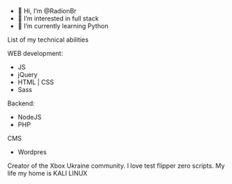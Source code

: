 - 👋 Hi, I’m @RadionBr
- 👀 I’m interested in full stack
- 🌱 I’m currently learning Python

List of my technical abilities

WEB development:
- JS
- jQuery
- HTML | CSS
- Sass

Backend:
- NodeJS
- PHP

CMS
- Wordpres

Creator of the Xbox Ukraine community. I love test flipper zero scripts. My life my home is KALI LINUX


<!---
RadionBr/RadionBr is a ✨ special ✨ repos21itory because its `README.md` (this file) appears on your GitHub profile.
You can click the Preview link to take a look at your changes.
--->
